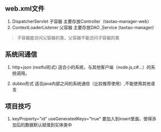 ## web.xml文件
 1. DispatcherServlet 子容器 主要存放Controller（taotao-manager-web）
 2. ContextLoaderListener 父容器 主要存放DAO ,Service (taotao-manager)
  
 > 子容器能访问父容器的类，父容器不能访问子容器的类
 
 
## 系统间通信

1. http+json (restful形式) 适合小的系统，与其他客户端（node.js,c#...）的系统调用。

2. dubbo形式 适合java内部之间的系统通信（比较推荐使用）,不能使用其他语言


## 项目技巧

1. keyProperty="id" useGeneratedKeys="true" 要加入到insert里面，使得添加后的数据默认赋值到实体类中
